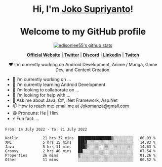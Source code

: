 <h1 align="center">Hi, I'm <a href="https://www.google.com">Joko Supriyanto</a>!</h1>
<h1 align="center">Welcome to my GitHub profile</h1>

<p align="center">
  <a href="https://github.com/jokomanza"><img src="https://github-readme-stats.vercel.app/api?username=jokomanza&hide_border=true&show_icons=true" alt="edisonlee55's github stats"></a>
</p>

<p align="center">
  <strong><a href="https://www.google.com">Official Website</a></strong> |
  <strong><a href="https://twitter.com/jokomanza">Twitter</a></strong> |
  <strong><a href="https://discord.gg/nYXzaUS">Discord</a></strong> |
  <strong><a href="https://www.linkedin.com/in/jokomanza">LinkedIn</a></strong> |
  <strong><a href="https://www.twitch.tv/jokomanza">Twitch</a></strong>
</p>

<p align="center">❤ I'm currently working on Android Development, Anime / Manga, Game Dev, and Content Creation.</p>

- 🔭 I’m currently working on ...
- 🌱 I’m currently learning Android Development
- 👯 I’m looking to collaborate on ...
- 🤔 I’m looking for help with ...
- 💬 Ask me about Java, C#, .Net Framework, Asp.Net
- 📫 How to reach me: email me at Jokomanza@gmail.com
- 😄 Pronouns: He | Him
- ⚡ Fun fact: ...

<!--START_SECTION:waka-->

```text
From: 14 July 2022 - To: 21 July 2022

Kotlin           21 hrs 37 mins  ███████████████▒░░░░░░░░░   60.93 %
XML              5 hrs 15 mins   ███▓░░░░░░░░░░░░░░░░░░░░░   14.83 %
Java             5 hrs 11 mins   ███▓░░░░░░░░░░░░░░░░░░░░░   14.63 %
Groovy           2 hrs 40 mins   ██░░░░░░░░░░░░░░░░░░░░░░░   07.54 %
Properties       26 mins         ▒░░░░░░░░░░░░░░░░░░░░░░░░   01.26 %
Other            11 mins         ░░░░░░░░░░░░░░░░░░░░░░░░░   00.52 %
```

<!--END_SECTION:waka-->
